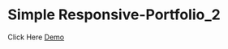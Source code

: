 # Simple Responsive-Portfolio_2
Click Here [Demo](https://zaidfadel89.github.io/Responsive-Portfolio_H2_2.index/.)
